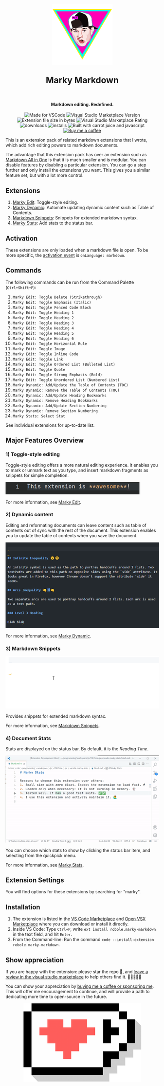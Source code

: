 <h1 align="center">
  <br>
    <img align="center" src="img/logo.png" width="200">
  <br>
	<br>
  Marky Markdown
  <br>
  <br>
</h1>
<h4 align="center">Markdown editing. Redefined.</h4>

<p align="center">
<img src="https://img.shields.io/static/v1?logo=visual-studio-code&label=made%20for&message=VS%20Code&color=0000ff" alt="Made for VSCode">
<img src="https://img.shields.io/visual-studio-marketplace/v/robole.marky-markdown?logo=visual-studio-code&color=ffa500" alt="Visual Studio Marketplace Version">
<img src="https://img.shields.io/static/v1?logo=visual-studio-code&label=size&message=15KB&color=008000"
alt="Extension file size in bytes">
<img src="https://img.shields.io/visual-studio-marketplace/r/robole.marky-markdown?logo=visual-studio-code&color=yellow" alt="Visual Studio Marketplace Rating">
<img src="https://img.shields.io/visual-studio-marketplace/d/robole.marky-markdown?logo=visual-studio-code&color=blue" alt="downloads"/>
<img src="https://img.shields.io/visual-studio-marketplace/i/robole.marky-markdown?logo=visual-studio-code&color=blue" alt="installs"/>
<img src="https://img.shields.io/static/v1?label=built%20with&message=good%20vibrations%20%26%20javascript&color=violet" alt="Built with carrot juice and javascript"/>
<a href="https://ko-fi.com/roboleary"><img src="https://img.shields.io/badge/Buy%20me%20a%20coffee-$4-orange?logo=buy-me-a-coffee" alt="Buy me a coffee"></a>
</p>

This is an extension pack of related markdown extensions that I wrote, which add rich editing powers to markdown documents.

The advantage that this extension pack has over an extension such as [Markdown All in One](https://marketplace.visualstudio.com/items?itemName=yzhang.markdown-all-in-one) is that it is much smaller and is modular. You can disable features by disabling a particular extension. You can go a step further and only install the extensions you want. This gives you a similar feature set, but with a lot more control.

## Extensions

1. [Marky Edit](https://marketplace.visualstudio.com/items?itemName=robole.marky-edit): Toggle-style editing.
1. [Marky Dynamic](https://marketplace.visualstudio.com/items?itemName=robole.marky-dynamic): Automate updating dynamic content such as Table of Contents.
1. [Markdown Snippets](https://marketplace.visualstudio.com/items?itemName=robole.markdown-snippets): Snippets for extended markdown syntax.
1. [Marky Stats](https://marketplace.visualstudio.com/items?itemName=robole.marky-stats): Add stats to the status bar.

## Activation

These extensions are only loaded when a markdown file is open. To be more specific, the [activation event](https://code.visualstudio.com/api/references/activation-events) is `onLanguage: markdown`.

## Commands

The following commands can be run from the Command Palette (`Ctrl+Shift+P`):
1. `Marky Edit: Toggle Delete (Strikethrough)`
1. `Marky Edit: Toggle Emphasis (Italic)`
1. `Marky Edit: Toggle Fenced Code Block`
1. `Marky Edit: Toggle Heading 1`
1. `Marky Edit: Toggle Heading 2`
1. `Marky Edit: Toggle Heading 3`
1. `Marky Edit: Toggle Heading 4`
1. `Marky Edit: Toggle Heading 5`
1. `Marky Edit: Toggle Heading 6`
1. `Marky Edit: Toggle Horizontal Rule`
1. `Marky Edit: Toggle Image`
1. `Marky Edit: Toggle Inline Code`
1. `Marky Edit: Toggle Link`
1. `Marky Edit: Toggle Ordered List (Bulleted List)`
1. `Marky Edit: Toggle Quote`
1. `Marky Edit: Toggle Strong Emphasis (Bold)`
1. `Marky Edit: Toggle Unordered List (Numbered List)`
1. `Marky Dynamic: Add/Update the Table of Contents (TOC)`
1. `Marky Dynamic: Remove the Table of Contents (TOC)`
1. `Marky Dynamic: Add/Update Heading Bookmarks`
1. `Marky Dynamic: Remove Heading Bookmarks`
1. `Marky Dynamic: Add/Update Section Numbering`
1. `Marky Dynamic: Remove Section Numbering`
1. `Marky Stats: Select Stat`

See individual extensions for up-to-date list.

## Major Features Overview

### 1) Toggle-style editing

Toggle-style editing offers a more natural editing experience. It enables you to mark or unmark text as you type, and insert markdown fragments as snippets for simple completion.

![toggle editing](img/screenshots/toggleStrong.gif)

For more information, see [Marky Edit](https://marketplace.visualstudio.com/items?itemName=robole.marky-edit).

### 2) Dynamic content

Editing and reformating documents can leave content such as table of contents out of sync with the rest of the document. This extension enables you to update the table of contents when you save the document.

![Add TOC](img/screenshots/add-toc.gif)

For more information, see [Marky Dynamic](https://marketplace.visualstudio.com/items?itemName=robole.marky-dynamic).

### 3) Markdown Snippets

![table snippet](img/screenshots/table.gif)

Provides snippets for extended markdown syntax.

For more information, see [Markdown Snippets](https://marketplace.visualstudio.com/items?itemName=robole.markdown-snippets).

### 4) Document Stats

Stats are displayed on the status bar. By default, it is the *Reading Time*.

![select stat](img/screenshots/stat-select.gif)

You can choose which stats to show by clicking the status bar item, and selecting from the quickpick menu.

For more information, see [Marky Stats](https://marketplace.visualstudio.com/items?itemName=robole.marky-stats).

## Extension Settings

You will find options for these extensions by searching for "marky".

## Installation

1. The extension is listed in the [VS Code Marketplace](https://marketplace.visualstudio.com/items?itemName=robole.marky-markdown) and [Open VSX Marketplace](https://open-vsx.org/extension/robole/marky-stats) where you can download or install it directly.
1. Inside VS Code: Type `Ctrl+P`, write `ext install robole.marky-markdown` in the text field, and hit `Enter`.
1. From the Command-line: Run the command `code --install-extension robole.marky-markdown`.

## Show appreciation

If you are happy with the extension: please star the repo 🌟, and [leave a review in the visual studio marketplace](https://marketplace.visualstudio.com/items?itemName=robole.marky-stats&ssr=false#review-details) to help others find it. 🌟🌟🌟🌟🌟

You can show your appreciation by [buying me a coffee or sponsoring me](https://ko-fi.com/roboleary). This will offer me encouragement to continue, and will provide a path to dedicating more time to open-source in the future.

<p align="center">
<a href="https://ko-fi.com/roboleary"><img src="img/coffee.png" alt="buy me a coffee"></a>
</p>
